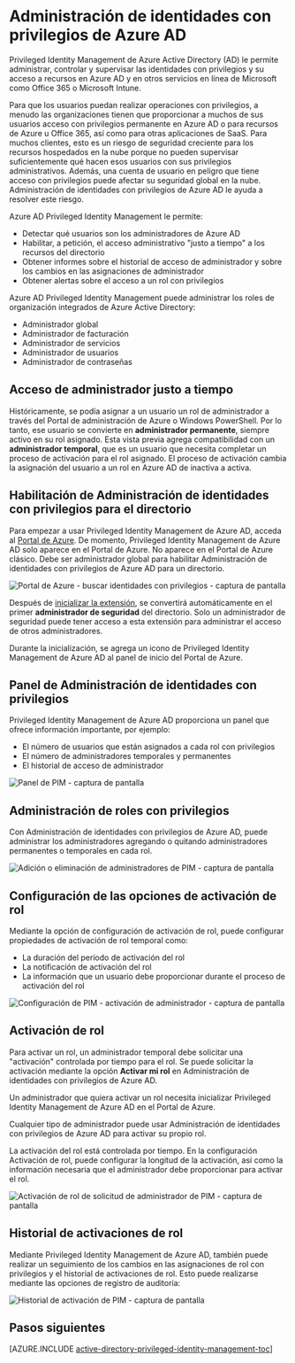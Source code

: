 <properties
	pageTitle="Administración de identidades con privilegios de Azure AD"
	description="Un tema que explica qué es y cómo se configura Administración de identidades con privilegios de Azure AD"
	services="active-directory"
	documentationCenter=""
	authors="kgremban"
	manager="stevenpo"
	editor=""/>

<tags
	ms.service="active-directory"
	ms.workload="identity"
	ms.tgt_pltfrm="na"
	ms.devlang="na"
	ms.topic="article"
	ms.date="01/21/2016"
	ms.author="kgremban"/>

# Administración de identidades con privilegios de Azure AD

Privileged Identity Management de Azure Active Directory (AD) le permite administrar, controlar y supervisar las identidades con privilegios y su acceso a recursos en Azure AD y en otros servicios en línea de Microsoft como Office 365 o Microsoft Intune.

Para que los usuarios puedan realizar operaciones con privilegios, a menudo las organizaciones tienen que proporcionar a muchos de sus usuarios acceso con privilegios permanente en Azure AD o para recursos de Azure u Office 365, así como para otras aplicaciones de SaaS. Para muchos clientes, esto es un riesgo de seguridad creciente para los recursos hospedados en la nube porque no pueden supervisar suficientemente qué hacen esos usuarios con sus privilegios administrativos. Además, una cuenta de usuario en peligro que tiene acceso con privilegios puede afectar su seguridad global en la nube. Administración de identidades con privilegios de Azure AD le ayuda a resolver este riesgo.

Azure AD Privileged Identity Management le permite:

- Detectar qué usuarios son los administradores de Azure AD
- Habilitar, a petición, el acceso administrativo "justo a tiempo" a los recursos del directorio
- Obtener informes sobre el historial de acceso de administrador y sobre los cambios en las asignaciones de administrador
- Obtener alertas sobre el acceso a un rol con privilegios

Azure AD Privileged Identity Management puede administrar los roles de organización integrados de Azure Active Directory:

- Administrador global
- Administrador de facturación
- Administrador de servicios  
- Administrador de usuarios
- Administrador de contraseñas

## Acceso de administrador justo a tiempo

Históricamente, se podía asignar a un usuario un rol de administrador a través del Portal de administración de Azure o Windows PowerShell. Por lo tanto, ese usuario se convierte en **administrador permanente**, siempre activo en su rol asignado. Esta vista previa agrega compatibilidad con un **administrador temporal**, que es un usuario que necesita completar un proceso de activación para el rol asignado. El proceso de activación cambia la asignación del usuario a un rol en Azure AD de inactiva a activa.

## Habilitación de Administración de identidades con privilegios para el directorio

Para empezar a usar Privileged Identity Management de Azure AD, acceda al [Portal de Azure](https://portal.azure.com/). De momento, Privileged Identity Management de Azure AD solo aparece en el Portal de Azure. No aparece en el Portal de Azure clásico. Debe ser administrador global para habilitar Administración de identidades con privilegios de Azure AD para un directorio.

![Portal de Azure - buscar identidades con privilegios - captura de pantalla][1]

Después de [inicializar la extensión](active-directory-privileged-identity-management-getting-started.md), se convertirá automáticamente en el primer **administrador de seguridad** del directorio. Solo un administrador de seguridad puede tener acceso a esta extensión para administrar el acceso de otros administradores.

Durante la inicialización, se agrega un icono de Privileged Identity Management de Azure AD al panel de inicio del Portal de Azure.

## Panel de Administración de identidades con privilegios

Privileged Identity Management de Azure AD proporciona un panel que ofrece información importante, por ejemplo:

- El número de usuarios que están asignados a cada rol con privilegios  
- El número de administradores temporales y permanentes
- El historial de acceso de administrador

![Panel de PIM - captura de pantalla][2]

## Administración de roles con privilegios

Con Administración de identidades con privilegios de Azure AD, puede administrar los administradores agregando o quitando administradores permanentes o temporales en cada rol.

![Adición o eliminación de administradores de PIM - captura de pantalla][3]

## Configuración de las opciones de activación de rol

Mediante la opción de configuración de activación de rol, puede configurar propiedades de activación de rol temporal como:

- La duración del período de activación del rol
- La notificación de activación del rol
- La información que un usuario debe proporcionar durante el proceso de activación del rol  

![Configuración de PIM - activación de administrador - captura de pantalla][4]

## Activación de rol  

Para activar un rol, un administrador temporal debe solicitar una "activación" controlada por tiempo para el rol. Se puede solicitar la activación mediante la opción **Activar mi rol** en Administración de identidades con privilegios de Azure AD.

Un administrador que quiera activar un rol necesita inicializar Privileged Identity Management de Azure AD en el Portal de Azure.

Cualquier tipo de administrador puede usar Administración de identidades con privilegios de Azure AD para activar su propio rol.

La activación del rol está controlada por tiempo. En la configuración Activación de rol, puede configurar la longitud de la activación, así como la información necesaria que el administrador debe proporcionar para activar el rol.

![Activación de rol de solicitud de administrador de PIM - captura de pantalla][5]

## Historial de activaciones de rol

Mediante Privileged Identity Management de Azure AD, también puede realizar un seguimiento de los cambios en las asignaciones de rol con privilegios y el historial de activaciones de rol. Esto puede realizarse mediante las opciones de registro de auditoría:

![Historial de activación de PIM - captura de pantalla][6]

## Pasos siguientes
[AZURE.INCLUDE [active-directory-privileged-identity-management-toc](../../includes/active-directory-privileged-identity-management-toc.md)]

<!--Image references-->
[1]: ./media/active-directory-privileged-identity-management-configure/Search_PIM.png
[2]: ./media/active-directory-privileged-identity-management-configure/PIM_Dash.png
[3]: ./media/active-directory-privileged-identity-management-configure/PIM_AddRemove.png
[4]: ./media/active-directory-privileged-identity-management-configure/PIM_RoleActivationSettings.png
[5]: ./media/active-directory-privileged-identity-management-configure/PIM_RequestActivation.png
[6]: ./media/active-directory-privileged-identity-management-configure/PIM_ActivationHistory.png

<!---HONumber=AcomDC_0128_2016-->